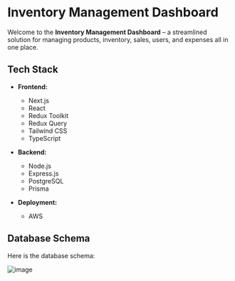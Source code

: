 # Inventory Management Dashboard

Welcome to the **Inventory Management Dashboard** – a streamlined solution for managing products, inventory, sales, users, and expenses all in one place.

## Tech Stack

- **Frontend:**
  - Next.js
  - React
  - Redux Toolkit
  - Redux Query
  - Tailwind CSS
  - TypeScript

- **Backend:**
  - Node.js
  - Express.js
  - PostgreSQL
  - Prisma

- **Deployment:**
  - AWS

## Database Schema

Here is the database schema:

![image](https://github.com/user-attachments/assets/36b587d8-d107-4fcb-84bf-daae9a84c04c)

